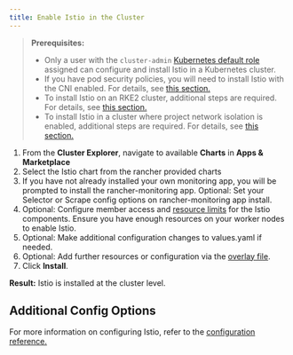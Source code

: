 ```yaml
---
title: Enable Istio in the Cluster
---
```


<head>
  <link rel="canonical" href="https://ranchermanager.docs.rancher.com/how-to-guides/advanced-user-guides/istio-setup-guide/enable-istio-in-cluster"/>
</head>

>**Prerequisites:**
>
>- Only a user with the `cluster-admin` [Kubernetes default role](https://kubernetes.io/docs/reference/access-authn-authz/rbac/#user-facing-roles) assigned can configure and install Istio in a Kubernetes cluster.
>- If you have pod security policies, you will need to install Istio with the CNI enabled. For details, see [this section.](../../../explanations/integrations-in-rancher/istio/configuration-options/pod-security-policies.md)
>- To install Istio on an RKE2 cluster, additional steps are required. For details, see [this section.](../../../explanations/integrations-in-rancher/istio/configuration-options/install-istio-on-rke2-cluster.md)
>- To install Istio in a cluster where project network isolation is enabled, additional steps are required. For details, see [this section.](../../../explanations/integrations-in-rancher/istio/configuration-options/project-network-isolation.md)

1. From the **Cluster Explorer**, navigate to available **Charts** in **Apps & Marketplace**
1. Select the Istio chart from the rancher provided charts
1. If you have not already installed your own monitoring app, you will be prompted to install the rancher-monitoring app. Optional: Set your Selector or Scrape config options on rancher-monitoring app install.
1. Optional: Configure member access and [resource limits](../../../explanations/integrations-in-rancher/istio/cpu-and-memory-allocations.md) for the Istio components. Ensure you have enough resources on your worker nodes to enable Istio.
1. Optional: Make additional configuration changes to values.yaml if needed.
1. Optional: Add further resources or configuration via the [overlay file](../../../pages-for-subheaders/configuration-options.md#overlay-file).
1. Click **Install**.

**Result:** Istio is installed at the cluster level.

## Additional Config Options

For more information on configuring Istio, refer to the [configuration reference.](../../../pages-for-subheaders/configuration-options.md)
